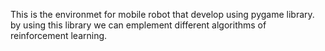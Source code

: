 This is the environmet for mobile robot that develop using pygame library. \
by using this library we can emplement different algorithms of reinforcement learning.

